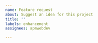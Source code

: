 ```yaml
---
name: Feature request
about: Suggest an idea for this project
title: ''
labels: enhancement
assignees: apmwebdev

---
```



